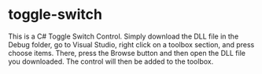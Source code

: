 # toggle-switch
This is a C# Toggle Switch Control. Simply download the DLL file in the Debug folder, go to Visual Studio, right click on a toolbox section, and press choose items. There, press the Browse button and then open the DLL file you downloaded. The control will then be added to the toolbox.
